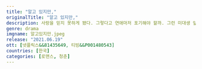 ```yaml
---
title: "알고 있지만,"
originalTitle: "알고 있지만,"
description: 사랑을 믿지 못하게 됐다. 그렇다고 연애마저 포기해야 할까. 그런 미대생 앞에 치명적인 매력을 지닌 같은 과 학생이 나타나 유혹의 몸짓을 던진다. 그들 사이에 파트너 같은 관계가 시작된다.
genre: drama
imgname: 알고있지만.jpeg
release: "2021.06.19"
ott: [넷플릭스&&81435649, 티빙&&P001480543]
countries: [한국]
categories: [로맨스, 청춘]
---
```

